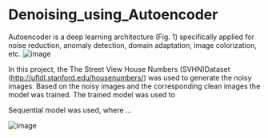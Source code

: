 # Denoising_using_Autoencoder
Autoencoder is a deep learning architecture (Fig. 1) specifically applied for noise reduction, anomaly detection, domain adaptation, image colorization, etc. 
![image](https://user-images.githubusercontent.com/54812742/136597246-f444232f-f357-4611-9794-255087b46ece.png)




In this project, the The Street View House Numbers (SVHN)Dataset (http://ufldl.stanford.edu/housenumbers/) was used to generate the noisy images. Based on the noisy images and the corresponding clean images the model was trained. The trained model was used to 

Sequential model was used, where ...



![image](https://user-images.githubusercontent.com/54812742/136595375-bbfafeb7-a60b-47b3-b8be-a95cce09aba7.png)
